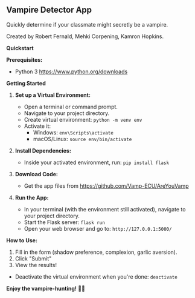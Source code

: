 ## Vampire Detector App

Quickly determine if your classmate might secretly be a vampire.

Created by Robert Fernald, Mehki Corpening, Kamron Hopkins.

**Quickstart**

**Prerequisites:**

* Python 3 https://www.python.org/downloads

**Getting Started**

1. **Set up a Virtual Environment:**
   * Open a terminal or command prompt.
   * Navigate to your project directory.
   * Create virtual environment: `python -m venv env`
   * Activate it: 
      * Windows: `env\Scripts\activate`
      * macOS/Linux: `source env/bin/activate`

2. **Install Dependencies:**
   * Inside your activated environment, run: `pip install flask`

3. **Download Code:**
    * Get the app files from https://github.com/Vamp-ECU/AreYouVamp

4. **Run the App:**
   * In your terminal (with the environment still activated), navigate to your project directory.
   * Start the Flask server: `flask run`
   * Open your web browser and go to: `http://127.0.0.1:5000/`

**How to Use:**

1. Fill in the form (shadow preference, complexion, garlic aversion).
2. Click "Submit"
3. View the results!

* Deactivate the virtual environment when you're done: `deactivate`

**Enjoy the vampire-hunting!** 🧛‍♂️
